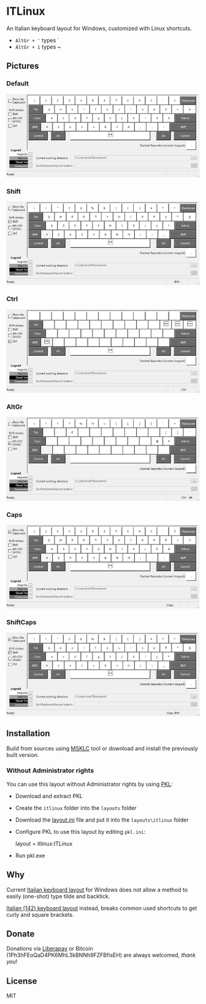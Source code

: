 ITLinux
=======

An Italian keyboard layout for Windows, customized with Linux shortcuts.

  - `AltGr + '` types `
  - `AltGr + ì` types ~

## Pictures

### Default
![Default](pictures/ITLinux.jpg)

### Shift
![Shift](pictures/ITLinuxShft.jpg)

### Ctrl
![Ctrl](pictures/ITLinuxCtrl.jpg)

### AltGr
![AltGr](pictures/ITLinuxAltGr.jpg)

### Caps
![Caps](pictures/ITLinuxCaps.jpg)

### ShiftCaps
![ShiftCaps](pictures/ITLinuxShftCaps.jpg)

## Installation

Build from sources using [MSKLC](https://www.microsoft.com/en-us/download/details.aspx?id=22339) tool or download and install the previously built version.

### Without Administrator rights

You can use this layout without Administrator rights by using [PKL](https://sourceforge.net/projects/pkl/):

- Download and extract PKL
- Create the `itlinux` folder into the `layouts` folder
- Download the [layout.ini](pkl/layout.ini) file and put it into the `layouts\itlinux` folder
- Configure PKL to use this layout by editing `pkl.ini`:

     layout = itlinux:ITLinux

- Run pkl.exe

## Why

Current [Italian keyboard layout](https://docs.microsoft.com/en-us/globalization/keyboards/kbdit.html) for Windows does not allow a method to easily (one-shot) type tilde and backtick.

[Italian (142) keyboard layout](https://docs.microsoft.com/en-us/globalization/keyboards/kbdit142.html) instead, breaks common used shortcuts to get curly and square brackets.

## Donate

Donations via [Liberapay](https://liberapay.com/ilpianista) or Bitcoin (1Ph3hFEoQaD4PK6MhL3kBNNh9FZFBfisEH) are always welcomed, _thank you_!

## License

MIT
